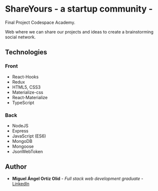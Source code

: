 # ShareYours - a startup community -

Final Project Codespace Academy.

Web where we can share our projects and ideas to create a brainstorming social network.

## Technologies
### Front
* React-Hooks
* Redux
* HTML5, CSS3
* Materialize-css
* React-Materialize
* TypeScript
### Back
* NodeJS
* Express
* JavaScript (ES6)
* MongoDB
* Mongoose
* JsonWebToken

## Author

* **Miguel Ángel Ortiz Olid** - *Full stack web development graduate* - 
[LinkedIn](https://www.linkedin.com/in/maortizolid/)
